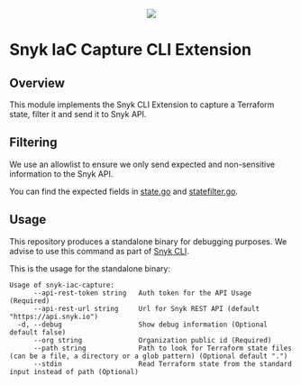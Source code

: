 <p align="center">
  <img src="https://snyk.io/style/asset/logo/snyk-print.svg" />
</p>

# Snyk IaC Capture CLI Extension

## Overview

This module implements the Snyk CLI Extension to capture a Terraform state, filter it and send it to Snyk API.


## Filtering

We use an allowlist to ensure we only send expected and non-sensitive information to the Snyk API.

You can find the expected fields in [state.go](internal/terraform/state.go) and [statefilter.go](internal/filtering/statefilter.go).

## Usage

This repository produces a standalone binary for debugging purposes. We advise to use this command as part of [Snyk CLI](https://github.com/snyk/cli).

This is the usage for the standalone binary:
```
Usage of snyk-iac-capture:
      --api-rest-token string   Auth token for the API Usage (Required)
      --api-rest-url string     Url for Snyk REST API (default "https://api.snyk.io")
  -d, --debug                   Show debug information (Optional default false)
      --org string              Organization public id (Required)
      --path string             Path to look for Terraform state files (can be a file, a directory or a glob pattern) (Optional default ".")
      --stdin                   Read Terraform state from the standard input instead of path (Optional)
```

